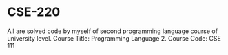 # CSE-220
All are solved code by myself of second programming language course of university level. Course Title: Programming Language 2. Course Code: CSE 111
